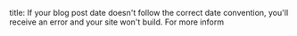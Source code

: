 title: If your blog post date doesn't follow the correct date convention, you'll receive an error and your site won't build. For more inform
